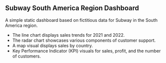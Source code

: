 ## Subway South America Region Dashboard

A simple static dashboard based on fictitious data for Subway in the South America region.

- The line chart displays sales trends for 2021 and 2022.
- The radar chart showcases various components of customer support.
- A map visual displays sales by country.
- Key Performance Indicator (KPI) visuals for sales, profit, and the number of customers.
